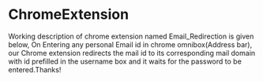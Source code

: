# ChromeExtension
Working description of chrome extension named Email_Redirection is given below,
On Entering any personal Email id in chrome omnibox(Address bar), our Chrome extension redirects the mail id to its corresponding mail domain with id prefilled in the username box and it waits for the password to be entered.Thanks!
